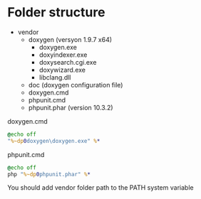 # Folder structure
* vendor
    * doxygen (versyon 1.9.7 x64)
        * doxygen.exe
        * doxyindexer.exe
        * doxysearch.cgi.exe
        * doxywizard.exe
        * libclang.dll
    * doc (doxygen configuration file)
    * doxygen.cmd
    * phpunit.cmd
    * phpunit.phar (version 10.3.2)

doxygen.cmd

```cmd
@echo off
"%~dp0doxygen\doxygen.exe" %* 
```

phpunit.cmd

```cmd
@echo off
php "%~dp0phpunit.phar" %* 
```
You should add vendor folder path to the PATH system variable

